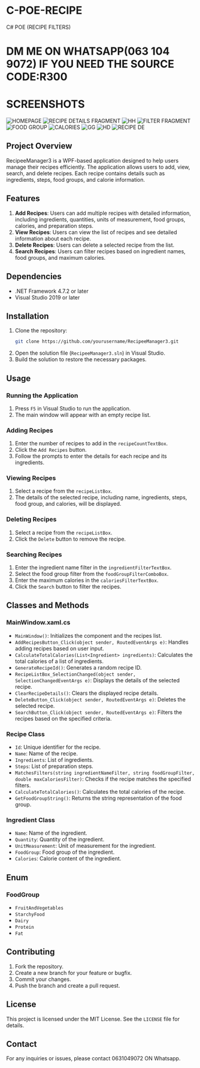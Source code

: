 # C-POE-RECIPE
C# POE (RECIPE FILTERS)

# DM ME ON WHATSAPP(063 104 9072) IF YOU NEED THE SOURCE CODE:R300

# SCREENSHOTS
![HOMEPAGE](https://github.com/C-Thee-G/C-POE-RECIPE/assets/107345987/dc3e02c4-8322-4da8-9d07-101447f3ea17)
![RECIPE DETAILS FRAGMENT](https://github.com/C-Thee-G/C-POE-RECIPE/assets/107345987/0f4b631a-d8dd-4b6a-a4a0-4cd9c3fea745)
![HH](https://github.com/C-Thee-G/C-POE-RECIPE/assets/107345987/c2d59882-c4da-44a5-8470-fb1e8c40fd9e)
![FILTER FRAGMENT](https://github.com/C-Thee-G/C-POE-RECIPE/assets/107345987/b4aa37eb-849b-444f-ad40-76ceb01b82b6)
![FOOD GROUP](https://github.com/C-Thee-G/C-POE-RECIPE/assets/107345987/aa10671f-f681-434c-a021-aef322ddc5b7)
![CALORIES](https://github.com/C-Thee-G/C-POE-RECIPE/assets/107345987/0097d2c2-8a59-43a4-9596-9b759150055f)
![GG](https://github.com/C-Thee-G/C-POE-RECIPE/assets/107345987/224a3349-ed18-4cf3-af61-3784e2da98b3)
![HD](https://github.com/C-Thee-G/C-POE-RECIPE/assets/107345987/8df8cfbf-b14b-4f54-9ddc-de429b2d9fa2)
![RECIPE DE](https://github.com/C-Thee-G/C-POE-RECIPE/assets/107345987/ca75d0cb-b589-4c80-8c3a-d72c0c948691)

## Project Overview

RecipeeManager3 is a WPF-based application designed to help users manage their recipes efficiently. The application allows users to add, view, search, and delete recipes. Each recipe contains details such as ingredients, steps, food groups, and calorie information.

## Features

1. **Add Recipes**: Users can add multiple recipes with detailed information, including ingredients, quantities, units of measurement, food groups, calories, and preparation steps.
2. **View Recipes**: Users can view the list of recipes and see detailed information about each recipe.
3. **Delete Recipes**: Users can delete a selected recipe from the list.
4. **Search Recipes**: Users can filter recipes based on ingredient names, food groups, and maximum calories.

## Dependencies

- .NET Framework 4.7.2 or later
- Visual Studio 2019 or later

## Installation

1. Clone the repository:
   ```bash
   git clone https://github.com/yourusername/RecipeeManager3.git
   ```
2. Open the solution file (`RecipeeManager3.sln`) in Visual Studio.
3. Build the solution to restore the necessary packages.

## Usage

### Running the Application

1. Press `F5` in Visual Studio to run the application.
2. The main window will appear with an empty recipe list.

### Adding Recipes

1. Enter the number of recipes to add in the `recipeCountTextBox`.
2. Click the `Add Recipes` button.
3. Follow the prompts to enter the details for each recipe and its ingredients.

### Viewing Recipes

1. Select a recipe from the `recipeListBox`.
2. The details of the selected recipe, including name, ingredients, steps, food group, and calories, will be displayed.

### Deleting Recipes

1. Select a recipe from the `recipeListBox`.
2. Click the `Delete` button to remove the recipe.

### Searching Recipes

1. Enter the ingredient name filter in the `ingredientFilterTextBox`.
2. Select the food group filter from the `foodGroupFilterComboBox`.
3. Enter the maximum calories in the `caloriesFilterTextBox`.
4. Click the `Search` button to filter the recipes.

## Classes and Methods

### MainWindow.xaml.cs

- `MainWindow()`: Initializes the component and the recipes list.
- `AddRecipesButton_Click(object sender, RoutedEventArgs e)`: Handles adding recipes based on user input.
- `CalculateTotalCalories(List<Ingredient> ingredients)`: Calculates the total calories of a list of ingredients.
- `GenerateRecipeId()`: Generates a random recipe ID.
- `RecipeListBox_SelectionChanged(object sender, SelectionChangedEventArgs e)`: Displays the details of the selected recipe.
- `ClearRecipeDetails()`: Clears the displayed recipe details.
- `DeleteButton_Click(object sender, RoutedEventArgs e)`: Deletes the selected recipe.
- `SearchButton_Click(object sender, RoutedEventArgs e)`: Filters the recipes based on the specified criteria.

### Recipe Class

- `Id`: Unique identifier for the recipe.
- `Name`: Name of the recipe.
- `Ingredients`: List of ingredients.
- `Steps`: List of preparation steps.
- `MatchesFilters(string ingredientNameFilter, string foodGroupFilter, double maxCaloriesFilter)`: Checks if the recipe matches the specified filters.
- `CalculateTotalCalories()`: Calculates the total calories of the recipe.
- `GetFoodGroupString()`: Returns the string representation of the food group.

### Ingredient Class

- `Name`: Name of the ingredient.
- `Quantity`: Quantity of the ingredient.
- `UnitMeasurement`: Unit of measurement for the ingredient.
- `FoodGroup`: Food group of the ingredient.
- `Calories`: Calorie content of the ingredient.

## Enum
### FoodGroup
- `FruitAndVegetables`
- `StarchyFood`
- `Dairy`
- `Protein`
- `Fat`

## Contributing
1. Fork the repository.
2. Create a new branch for your feature or bugfix.
3. Commit your changes.
4. Push the branch and create a pull request.

## License
This project is licensed under the MIT License. See the `LICENSE` file for details.

## Contact
For any inquiries or issues, please contact 0631049072 ON Whatsapp.

